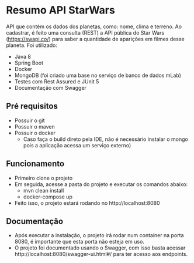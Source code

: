 # Resumo API StarWars

API que contém os dados dos planetas, como: nome, clima e terreno. Ao cadastrar, é feito uma consulta (REST) a API pública do Star Wars (https://swapi.co/) para saber a quantidade de aparições em filmes desse planeta.
Foi utilizado: 
- Java 8
- Spring Boot 
- Docker
- MongoDB (foi criado uma base no serviço de banco de dados mLab)
- Testes com Rest Assured e JUnit 5
- Documentação com Swagger

## Pré requisitos

- Possuir o git
- Possuir o maven
- Possuir o docker
    - Caso faça o build direto pela IDE, não é necessário instalar o mongo pois a aplicação acessa um serviço externo)

## Funcionamento

- Primeiro clone o projeto
- Em seguida, acesse a pasta do projeto e executar os comandos abaixo:
    - mvn clean install
    - docker-compose up
- Feito isso, o projeto estará rodando no http://localhost:8080

## Documentação

- Após executar a instalação, o projeto irá rodar num container na porta 8080, é importante que esta porta não esteja em uso.
- O projeto foi documentado usando o Swagger, com isso basta acessar http://localhost:8080/swagger-ui.html#/ para ter acesso aos endpoints.
